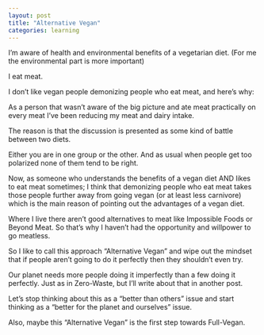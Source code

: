 ```yaml
---
layout: post
title: "Alternative Vegan"
categories: learning
---
```


I’m aware of health and environmental benefits of a vegetarian diet. (For me the environmental part is more important)

I eat meat.

I don’t like vegan people demonizing people who eat meat, and here’s why:

As a person that wasn’t aware of the big picture and ate meat practically on every meat I’ve been reducing my meat and dairy intake.

The reason is that the discussion is presented as some kind of battle between two diets.

Either you are in one group or the other. And as usual when people get too polarized none of them tend to be right.

Now, as someone who understands the benefits of a vegan diet AND likes to eat meat sometimes; I think that demonizing people who eat meat takes those people further away from going vegan (or at least less carnivore) which is the main reason of pointing out the advantages of a vegan diet.

Where I live there aren’t good alternatives to meat like Impossible Foods or Beyond Meat. So that’s why I haven’t had the opportunity and willpower to go meatless.

So I like to call this approach “Alternative Vegan” and wipe out the mindset that if people aren’t going to do it perfectly then they shouldn’t even try.

Our planet needs more people doing it imperfectly than a few doing it perfectly. Just as in Zero-Waste, but I’ll write about that in another post.

Let’s stop thinking about this as a “better than others” issue and start thinking as a “better for the planet and ourselves” issue.

Also, maybe this “Alternative Vegan” is the first step towards Full-Vegan.
